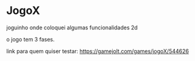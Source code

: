 # JogoX

joguinho onde coloquei algumas funcionalidades 2d

o jogo tem 3 fases.

link para quem quiser testar: https://gamejolt.com/games/jogoX/544626
